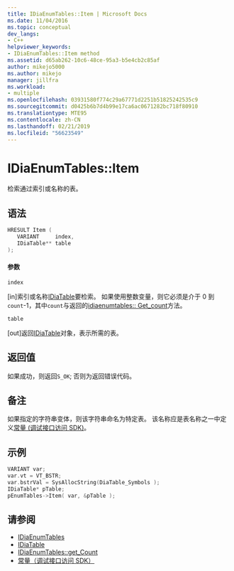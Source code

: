 ```yaml
---
title: IDiaEnumTables::Item | Microsoft Docs
ms.date: 11/04/2016
ms.topic: conceptual
dev_langs:
- C++
helpviewer_keywords:
- IDiaEnumTables::Item method
ms.assetid: d65ab262-10c6-48ce-95a3-b5e4cb2c85af
author: mikejo5000
ms.author: mikejo
manager: jillfra
ms.workload:
- multiple
ms.openlocfilehash: 03931580f774c29a67771d2251b51825242535c9
ms.sourcegitcommit: d0425b6b7d4b99e17ca6ac0671282bc718f80910
ms.translationtype: MTE95
ms.contentlocale: zh-CN
ms.lasthandoff: 02/21/2019
ms.locfileid: "56623549"
---
```

# <a name="idiaenumtablesitem"></a>IDiaEnumTables::Item
检索通过索引或名称的表。

## <a name="syntax"></a>语法

```C++
HRESULT Item ( 
   VARIANT     index,
   IDiaTable** table
);
```

#### <a name="parameters"></a>参数
 `index`

[in]索引或名称[IDiaTable](../../debugger/debug-interface-access/idiatable.md)要检索。 如果使用整数变量，则它必须是介于 0 到`count`-1，其中`count`与返回的[idiaenumtables:: Get_count](../../debugger/debug-interface-access/idiaenumtables-get-count.md)方法。

 `table`

[out]返回[IDiaTable](../../debugger/debug-interface-access/idiatable.md)对象，表示所需的表。

## <a name="return-value"></a>返回值
 如果成功，则返回`S_OK`; 否则为返回错误代码。

## <a name="remarks"></a>备注
 如果指定的字符串变体，则该字符串命名为特定表。 该名称应是表名称之一中定义[常量 (调试接口访问 SDK)](../../debugger/debug-interface-access/constants-debug-interface-access-sdk.md)。

## <a name="example"></a>示例

```C++
VARIANT var;
var.vt = VT_BSTR;
var.bstrVal = SysAllocString(DiaTable_Symbols );
IDiaTable* pTable;
pEnumTables->Item( var, &pTable );
```

## <a name="see-also"></a>请参阅
- [IDiaEnumTables](../../debugger/debug-interface-access/idiaenumtables.md)
- [IDiaTable](../../debugger/debug-interface-access/idiatable.md)
- [IDiaEnumTables::get_Count](../../debugger/debug-interface-access/idiaenumtables-get-count.md)
- [常量（调试接口访问 SDK）](../../debugger/debug-interface-access/constants-debug-interface-access-sdk.md)